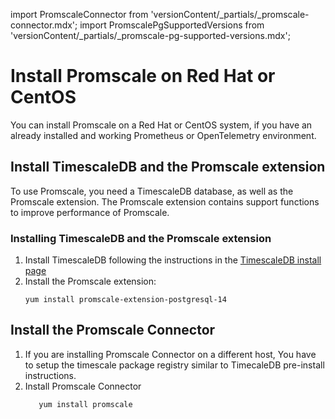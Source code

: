 import PromscaleConnector from 'versionContent/_partials/_promscale-connector.mdx';
import PromscalePgSupportedVersions from 'versionContent/_partials/_promscale-pg-supported-versions.mdx';

# Install Promscale on Red Hat or CentOS
You can install Promscale on a Red Hat or CentOS system, if you have an
already installed and working Prometheus or OpenTelemetry environment.

## Install TimescaleDB and the Promscale extension
To use Promscale, you need a TimescaleDB database, as well as the Promscale
extension. The Promscale extension contains support functions to improve
performance of Promscale.

<procedure>

### Installing TimescaleDB and the Promscale extension

1.  Install TimescaleDB following the instructions in the
    [TimescaleDB install page][tsdb-install-self-hosted]
1.  Install the Promscale extension:
    ```
    yum install promscale-extension-postgresql-14
    ```
    <PromscalePgSupportedVersions />  

</procedure>

## Install the Promscale Connector
<PromscaleConnector />

1. If you are installing Promscale Connector on a different host, You have to setup
   the timescale package registry similar to TimecaleDB pre-install instructions.
1. Install Promscale Connector
   ```bash
      yum install promscale
   ```

[tsdb-install-self-hosted]: /install/:currentVersion:/self-hosted/
